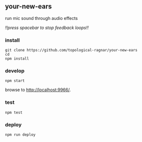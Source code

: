 ## your-new-ears

run mic sound through audio effects

_*!!press spacebar to stop feedback loops!!*_

### install

```
git clone https://github.com/topological-ragnar/your-new-ears
cd 
npm install
```

### develop

```
npm start
```

browse to <http://localhost:9966/>.

### test

```
npm test
```

### deploy

```
npm run deploy
```
